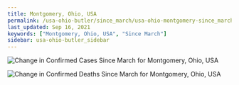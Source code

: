 ```yaml
---
title: Montgomery, Ohio, USA
permalink: /usa-ohio-butler/since_march/usa-ohio-montgomery-since_march.html
last_updated: Sep 16, 2021
keywords: ["Montgomery, Ohio, USA", "Since March"]
sidebar: usa-ohio-butler_sidebar
---
```


![Change in Confirmed Cases Since March for Montgomery, Ohio, USA](/covid_tracker/images/graphs/usa-ohio-montgomery-delta_confirmed-since_march_graph.png)

![Change in Confirmed Deaths Since March for Montgomery, Ohio, USA](/covid_tracker/images/graphs/usa-ohio-montgomery-delta_deaths-since_march_graph.png)
